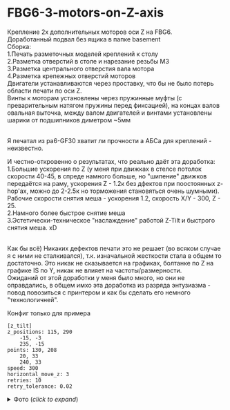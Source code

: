 # FBG6-3-motors-on-Z-axis
Крепление 2х дополнительных моторов оси Z на FBG6.
<br>Доработанный подвал без ящика в папке basement
<br>Сборка:
<br>1.Печать разметочных моделей креплений к столу
<br>2.Разметка отверстий в столе и нарезание резьбы М3
<br>3.Разметка центрального отверстия вала мотора
<br>4.Разметка крепежных отверстий моторов
<br>Двигатели устанавливаются через проставку, что бы не было потерь области печати по оси Z.
<br>Винты к моторам установлены через пружинные муфты (с преварительным натягом пружины перед фиксацией), на концах валов овальная выточка, между валом двигателей и винтами установлены шарики от подшипников диметром ~5мм

<br>Я печатал из pa6-GF30 хватит ли прочности а АБСа для креплений - неизвестно.

И честно-откровенно о результатах, что реально даёт эта доработка:
<br>1.Большие ускорения по Z (у меня при движках в стелсе потолок скорости 40-45, в спреде намного больше, но "шипение" движков передаётся на раму, ускорения Z - 1.2к без дфектов при поостоянных z-hop'ах, можно до 2-2.5к но торможения становяться очень шумными). Рабочие скорости снятия меша - ускорения 1.2, скорость X/Y - 300, Z - 25.
<br>2.Намного более быстрое снятие меша
<br>3.Эстетически-техническое "наслаждение" работой Z-Tilt и быстрого снятия меша. xD

<br>Как бы всё) Никаких дефектов печати это не решает (во всяком случае я с ними не сталкивался), т.к. изначальной жесткости стала в общем то достаточно. Это никак не сказывается на графиках, болтанке по Z на графике IS по Y, никак не влияет на частоты/размерности.
<br>Ожиданий от этой доработки у меня было много, но они не оправдались, в общем имхо эта доработка из разряда энтузиазма - повод повозиться с принтером и как бы сделать его немного "технологичней".

Конфиг только для примера
```
[z_tilt]
z_positions: 115, 290
	-15, -3
	235, -15
points: 130, 208
	20, 33
	240, 33
speed: 300
horizontal_move_z: 3
retries: 10
retry_tolerance: 0.02
```


<details>
  <summary>Фото  (<i>click to expand</i>)</summary>
  <!-- have to be followed by an empty line! -->

![image](https://github.com/Murrdo/FBG6-3-motors-on-Z-axis/assets/146051709/f1e8c976-48f8-4a72-9d60-b926b804392e)
![image](https://github.com/Murrdo/FBG6-3-motors-on-Z-axis/assets/146051709/ab1d0bf4-40ae-423d-80c5-0c4573d4195d)
![image](https://github.com/Murrdo/FBG6-3-motors-on-Z-axis/assets/146051709/cf3d582b-9346-4611-8e24-89c7af247dc0)
![image](https://github.com/Murrdo/FBG6-3-motors-on-Z-axis/assets/146051709/cc0bc77f-6e43-4a5d-948d-80c84d28ba3a)
![image](https://github.com/Murrdo/FBG6-3-motors-on-Z-axis/assets/146051709/eed9db17-b705-4e4e-9e19-7e91d044698f)
![image](https://github.com/Murrdo/FBG6-3-motors-on-Z-axis/assets/146051709/69fac668-f552-4229-87cd-351dbf7ccad6)

</details>









